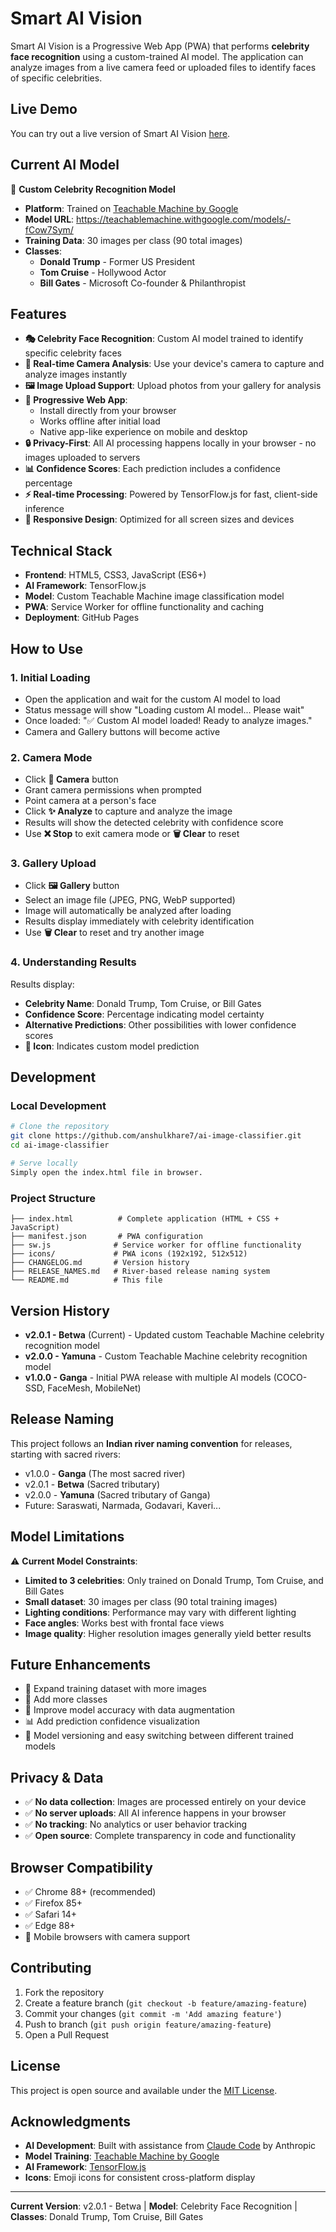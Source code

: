 # Smart AI Vision

Smart AI Vision is a Progressive Web App (PWA) that performs **celebrity face recognition** using a custom-trained AI model. The application can analyze images from a live camera feed or uploaded files to identify faces of specific celebrities.

## Live Demo

You can try out a live version of Smart AI Vision [here](https://anshulkhare7.github.io/ai-image-classifier/).

## Current AI Model

🎯 **Custom Celebrity Recognition Model**

- **Platform**: Trained on [Teachable Machine by Google](https://teachablemachine.withgoogle.com/)
- **Model URL**: https://teachablemachine.withgoogle.com/models/-fCow7Sym/
- **Training Data**: 30 images per class (90 total images)
- **Classes**:
  - **Donald Trump** - Former US President
  - **Tom Cruise** - Hollywood Actor
  - **Bill Gates** - Microsoft Co-founder & Philanthropist

## Features

- **🎭 Celebrity Face Recognition**: Custom AI model trained to identify specific celebrity faces
- **📸 Real-time Camera Analysis**: Use your device's camera to capture and analyze images instantly
- **🖼️ Image Upload Support**: Upload photos from your gallery for analysis
- **📱 Progressive Web App**:
  - Install directly from your browser
  - Works offline after initial load
  - Native app-like experience on mobile and desktop
- **🔒 Privacy-First**: All AI processing happens locally in your browser - no images uploaded to servers
- **📊 Confidence Scores**: Each prediction includes a confidence percentage
- **⚡ Real-time Processing**: Powered by TensorFlow.js for fast, client-side inference
- **🎨 Responsive Design**: Optimized for all screen sizes and devices

## Technical Stack

- **Frontend**: HTML5, CSS3, JavaScript (ES6+)
- **AI Framework**: TensorFlow.js
- **Model**: Custom Teachable Machine image classification model
- **PWA**: Service Worker for offline functionality and caching
- **Deployment**: GitHub Pages

## How to Use

### 1. Initial Loading

- Open the application and wait for the custom AI model to load
- Status message will show "Loading custom AI model... Please wait"
- Once loaded: "✅ Custom AI model loaded! Ready to analyze images."
- Camera and Gallery buttons will become active

### 2. Camera Mode

- Click **📸 Camera** button
- Grant camera permissions when prompted
- Point camera at a person's face
- Click **✨ Analyze** to capture and analyze the image
- Results will show the detected celebrity with confidence score
- Use **❌ Stop** to exit camera mode or **🗑️ Clear** to reset

### 3. Gallery Upload

- Click **🖼️ Gallery** button
- Select an image file (JPEG, PNG, WebP supported)
- Image will automatically be analyzed after loading
- Results display immediately with celebrity identification
- Use **🗑️ Clear** to reset and try another image

### 4. Understanding Results

Results display:

- **Celebrity Name**: Donald Trump, Tom Cruise, or Bill Gates
- **Confidence Score**: Percentage indicating model certainty
- **Alternative Predictions**: Other possibilities with lower confidence scores
- **🎯 Icon**: Indicates custom model prediction

## Development

### Local Development

```bash
# Clone the repository
git clone https://github.com/anshulkhare7/ai-image-classifier.git
cd ai-image-classifier

# Serve locally
Simply open the index.html file in browser.
```

### Project Structure

```
├── index.html          # Complete application (HTML + CSS + JavaScript)
├── manifest.json       # PWA configuration
├── sw.js              # Service worker for offline functionality
├── icons/             # PWA icons (192x192, 512x512)
├── CHANGELOG.md       # Version history
├── RELEASE_NAMES.md   # River-based release naming system
└── README.md          # This file
```

## Version History

- **v2.0.1 - Betwa** (Current) - Updated custom Teachable Machine celebrity recognition model
- **v2.0.0 - Yamuna** - Custom Teachable Machine celebrity recognition model
- **v1.0.0 - Ganga** - Initial PWA release with multiple AI models (COCO-SSD, FaceMesh, MobileNet)

## Release Naming

This project follows an **Indian river naming convention** for releases, starting with sacred rivers:

- v1.0.0 - **Ganga** (The most sacred river)
- v2.0.1 - **Betwa** (Sacred tributary)
- v2.0.0 - **Yamuna** (Sacred tributary of Ganga)
- Future: Saraswati, Narmada, Godavari, Kaveri...

## Model Limitations

⚠️ **Current Model Constraints**:

- **Limited to 3 celebrities**: Only trained on Donald Trump, Tom Cruise, and Bill Gates
- **Small dataset**: 30 images per class (90 total training images)
- **Lighting conditions**: Performance may vary with different lighting
- **Face angles**: Works best with frontal face views
- **Image quality**: Higher resolution images generally yield better results

## Future Enhancements

- 🔄 Expand training dataset with more images
- 👥 Add more classes
- 🎯 Improve model accuracy with data augmentation
- 📊 Add prediction confidence visualization
- 🔄 Model versioning and easy switching between different trained models

## Privacy & Data

- ✅ **No data collection**: Images are processed entirely on your device
- ✅ **No server uploads**: All AI inference happens in your browser
- ✅ **No tracking**: No analytics or user behavior tracking
- ✅ **Open source**: Complete transparency in code and functionality

## Browser Compatibility

- ✅ Chrome 88+ (recommended)
- ✅ Firefox 85+
- ✅ Safari 14+
- ✅ Edge 88+
- 📱 Mobile browsers with camera support

## Contributing

1. Fork the repository
2. Create a feature branch (`git checkout -b feature/amazing-feature`)
3. Commit your changes (`git commit -m 'Add amazing feature'`)
4. Push to branch (`git push origin feature/amazing-feature`)
5. Open a Pull Request

## License

This project is open source and available under the [MIT License](LICENSE).

## Acknowledgments

- **AI Development**: Built with assistance from [Claude Code](https://claude.ai/code) by Anthropic
- **Model Training**: [Teachable Machine by Google](https://teachablemachine.withgoogle.com/)
- **AI Framework**: [TensorFlow.js](https://www.tensorflow.org/js)
- **Icons**: Emoji icons for consistent cross-platform display

---

**Current Version**: v2.0.1 - Betwa | **Model**: Celebrity Face Recognition | **Classes**: Donald Trump, Tom Cruise, Bill Gates
